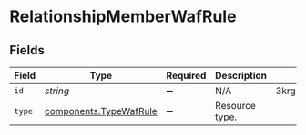 # RelationshipMemberWafRule


## Fields

| Field                                                        | Type                                                         | Required                                                     | Description                                                  | Example                                                      |
| ------------------------------------------------------------ | ------------------------------------------------------------ | ------------------------------------------------------------ | ------------------------------------------------------------ | ------------------------------------------------------------ |
| `id`                                                         | *string*                                                     | :heavy_minus_sign:                                           | N/A                                                          | 3krg2uUGZzb2W9Euo4moOR                                       |
| `type`                                                       | [components.TypeWafRule](../../models/shared/typewafrule.md) | :heavy_minus_sign:                                           | Resource type.                                               |                                                              |